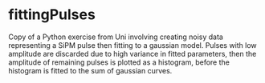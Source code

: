 # fittingPulses

Copy of a Python exercise from Uni involving creating noisy data representing a SiPM pulse then fitting to a gaussian model. Pulses with low amplitude are discarded due to high variance in fitted parameters, then the amplitude of remaining pulses is plotted as a histogram, before the histogram is fitted to the sum of gaussian curves.
